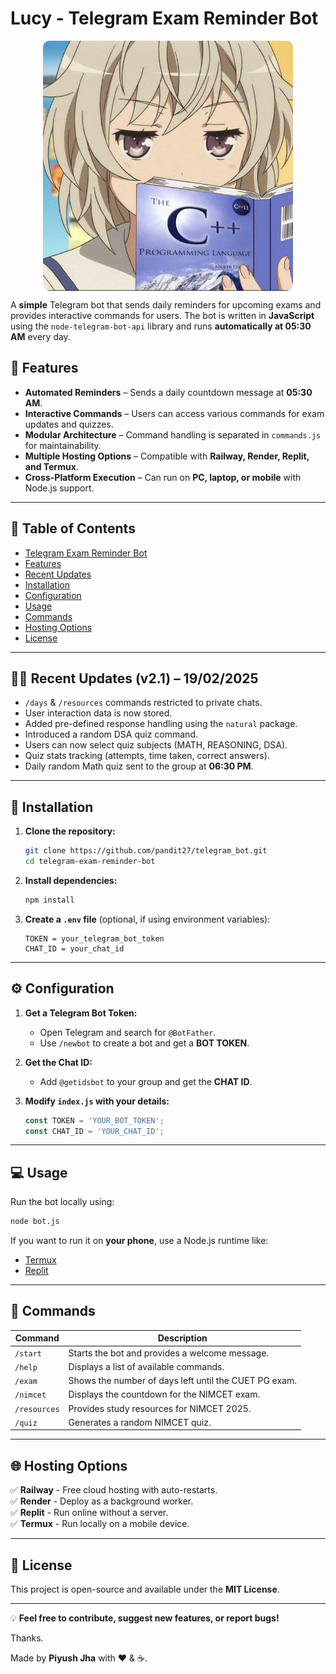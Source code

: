 # **Lucy** - Telegram Exam Reminder Bot <br>
<img src="assets/images/Lucy.jpg" alt="Bot Image" width="400" height="auto" style="display: block; margin: auto; border-radius: 10px; object-fit: cover; max-width: 100%;" />


A **simple** Telegram bot that sends daily reminders for upcoming exams and provides interactive commands for users. The bot is written in **JavaScript** using the `node-telegram-bot-api` library and runs **automatically at 05:30 AM** every day.

## 🚀 Features

- **Automated Reminders** – Sends a daily countdown message at **05:30 AM**.  
- **Interactive Commands** – Users can access various commands for exam updates and quizzes.  
- **Modular Architecture** – Command handling is separated in `commands.js` for maintainability.  
- **Multiple Hosting Options** – Compatible with **Railway, Render, Replit, and Termux**.  
- **Cross-Platform Execution** – Can run on **PC, laptop, or mobile** with Node.js support.

---

## 📜 Table of Contents
- [Telegram Exam Reminder Bot](#-telegram-exam-reminder-bot)
- [Features](#-features)
- [Recent Updates](#-recent-updates-v21--19022025)
- [Installation](#-installation)
- [Configuration](#️-configuration)
- [Usage](#️-usage)
- [Commands](#-commands)
- [Hosting Options](#-hosting-options)
- [License](#-license)


---

## 🧑‍💻 Recent Updates (v2.1) – 19/02/2025

- `/days` & `/resources` commands restricted to private chats.  
- User interaction data is now stored.  
- Added pre-defined response handling using the `natural` package.  
- Introduced a random DSA quiz command.  
- Users can now select quiz subjects (MATH, REASONING, DSA).  
- Quiz stats tracking (attempts, time taken, correct answers).  
- Daily random Math quiz sent to the group at **06:30 PM**.

---

## 🔧 Installation

1. **Clone the repository:**  
   ```sh
   git clone https://github.com/pandit27/telegram_bot.git
   cd telegram-exam-reminder-bot
   ```

2. **Install dependencies:**  
   ```sh
   npm install
   ```

3. **Create a `.env` file** (optional, if using environment variables):
   ```env
   TOKEN = your_telegram_bot_token
   CHAT_ID = your_chat_id
   ```

---

## ⚙️ Configuration

1. **Get a Telegram Bot Token:**  
   - Open Telegram and search for `@BotFather`.
   - Use `/newbot` to create a bot and get a **BOT TOKEN**.
   
2. **Get the Chat ID:**  
   - Add `@getidsbot` to your group and get the **CHAT ID**.

3. **Modify `index.js` with your details:**  
   ```javascript
   const TOKEN = 'YOUR_BOT_TOKEN';
   const CHAT_ID = 'YOUR_CHAT_ID';
   ```

---

## 💻 Usage

Run the bot locally using:
```sh
node bot.js
```

If you want to run it on **your phone**, use a Node.js runtime like:
- [Termux](https://f-droid.org/en/packages/com.termux/)
- [Replit](https://replit.com/)

---

## 📌 Commands

| Command  | Description |
|----------|-------------|
| `/start` | Starts the bot and provides a welcome message. |
| `/help`  | Displays a list of available commands. |
| `/exam`  | Shows the number of days left until the CUET PG exam. |
| `/nimcet` | Displays the countdown for the NIMCET exam. |
| `/resources` | Provides study resources for NIMCET 2025. |
| `/quiz` | Generates a random NIMCET quiz. |

---

## 🌐 Hosting Options

✅ **Railway** - Free cloud hosting with auto-restarts.  
✅ **Render** - Deploy as a background worker.  
✅ **Replit** - Run online without a server.  
✅ **Termux** - Run locally on a mobile device.

---

## 📄 License

This project is open-source and available under the **MIT License**.

---

💡 **Feel free to contribute, suggest new features, or report bugs!**

Thanks. 

Made by **Piyush Jha** with ❤️ & ☕.
